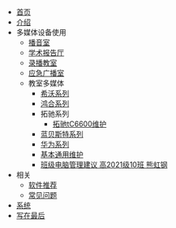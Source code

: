 <!-- docs/_sidebar.md -->

* [首页](/)
* [介绍](/first.md)
* 多媒体设备使用
  * [播音室](/bys.md)
  * [学术报告厅](/bgt.md)
  * [录播教室](/lb.md)
  * [应急广播室](/gb.md)
  * 教室多媒体
    * [希沃系列](/seewo.md)
    * [鸿合系列](./hitelevision.md)
    * 拓驰系列
      * [拓驰tC6600维护](/tch6600.md)
    * [蓝贝斯特系列](/lbst.md)
    * [华为系列](/huawei.md)
    * [基本通用维护](/js.md)
    * [班级电脑管理建议  高2021级10班 熊虹钢](/advices.md)
* 相关
  * [软件推荐](/softs.md)
  * [常见问题](/faqs.md)
* [系统](/downs.md)
* [写在最后](/last.md)
